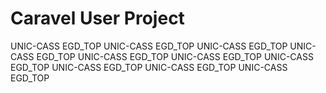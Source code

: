 # Caravel User Project

UNIC-CASS EGD_TOP
UNIC-CASS EGD_TOP
UNIC-CASS EGD_TOP
UNIC-CASS EGD_TOP
UNIC-CASS EGD_TOP
UNIC-CASS EGD_TOP
UNIC-CASS EGD_TOP
UNIC-CASS EGD_TOP
UNIC-CASS EGD_TOP
UNIC-CASS EGD_TOP

